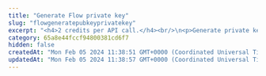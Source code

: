 ```yaml
---
title: "Generate Flow private key"
slug: "flowgeneratepubkeyprivatekey"
excerpt: "<h4>2 credits per API call.</h4><br/>\n<p>Generate private key for address from mnemonic for given derivation path index. Private key is generated for the specific index - each mnemonic\ncan generate up to 2^32 private keys starting from index 0 until 2^31 - 1.</p>"
category: 65a8e44fccf94800381cd6f7
hidden: false
createdAt: "Mon Feb 05 2024 11:38:51 GMT+0000 (Coordinated Universal Time)"
updatedAt: "Mon Feb 05 2024 11:38:57 GMT+0000 (Coordinated Universal Time)"
---
```

